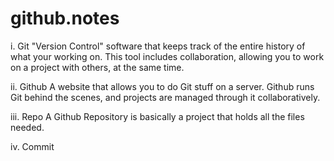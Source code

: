 # github.notes

i. Git
"Version Control" software that keeps track of the entire history of what your working on. This tool includes collaboration, allowing you to work on a project with others, at the same time.

ii. Github
A website that allows you to do Git stuff on a server. Github runs Git behind the scenes, and projects are managed through it collaboratively.

iii. Repo
A Github Repository is basically a project that holds all the files needed.

iv. Commit
